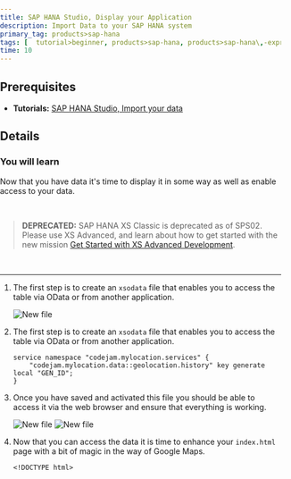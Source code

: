 ```yaml
---
title: SAP HANA Studio, Display your Application
description: Import Data to your SAP HANA system
primary_tag: products>sap-hana
tags: [  tutorial>beginner, products>sap-hana, products>sap-hana\,-express-edition , products>sap-hana-studio ]
time: 10
---
```

## Prerequisites  
 - **Tutorials:** [SAP HANA Studio, Import your data](https://www.sap.com/developer/tutorials/studio-import-data.html)

## Details
### You will learn  
Now that you have data it's time to display it in some way as well as enable access to your data.

&nbsp;
> **DEPRECATED:** SAP HANA XS Classic is deprecated as of SPS02. Please use XS Advanced, and learn about how to get started with the new mission [Get Started with XS Advanced Development](https://www.sap.com/developer/missions/xsa-get-started.html).

&nbsp;


---

1. The first step is to create an `xsodata` file that enables you to access the table via OData or from another application.

	![New file](1.png)

2. The first step is to create an `xsodata` file that enables you to access the table via OData or from another application.

	```
	service namespace "codejam.mylocation.services" {
		"codejam.mylocation.data::geolocation.history" key generate local "GEN_ID";
	}
	```

3. 	Once you have saved and activated this file you should be able to access it via the web browser and ensure that everything is working.

	![New file](3.png)
	![New file](4.png)

4. Now that you can access the data it is time to enhance your `index.html` page with a bit of magic in the way of Google Maps.

	```
	<!DOCTYPE html>
<html>
  <head>
    <title>Map Locations</title>
    <meta name="viewport" content="initial-scale=1.0">
    <meta charset="utf-8">
    <style>
      #map {
        height: 80%;
      }
      html, body {
        height: 100%;
        margin: 0;
        padding: 0;
      }
    </style>
	<script src="https://ajax.googleapis.com/ajax/libs/jquery/2.1.3/jquery.min.js"></script>
  </head>
  <body>
    <div id="map"></div>

	<script>
	  	var map;

		function initMap() {
			map = new google.maps.Map(document.getElementById('map'), {
				center: {lat: -34.397, lng: 150.644},
				zoom: 8
			});

			$.ajax({
				url: '/codejam/mylocation/services/geo.xsodata/geolocation.history?&format=json',
				async:false,
				dataType: 'json',
				success: function(data) {
		     	    for(var i = 0; i < data['d']['results'].length; i++) {
			     		jsonDate = data['d']['results'][i]['date'];
			      	    var date = new Date(parseInt(jsonDate.substr(6)));
			      	  	var latLng = new google.maps.LatLng(data['d']['results'][i]['lat'],data['d']['results'][i]['lon']);
			          	var marker = new google.maps.Marker({
			            	position: latLng,
			            	map: map
			          	});
		     	    }
				},
					failure: function(errMsg) {
					console.log(errMsg);
			  	}
			}); 	
		}

	</script>
	<script src="https://maps.googleapis.com/maps/api/js?callback=initMap&key=YOUR_API_KEY"></script>
  </body>
</html>
	```
5. With a bit of magic you should now be able to see your data on a map once you have saved and activated it to the server.

	![New file](6.png)
